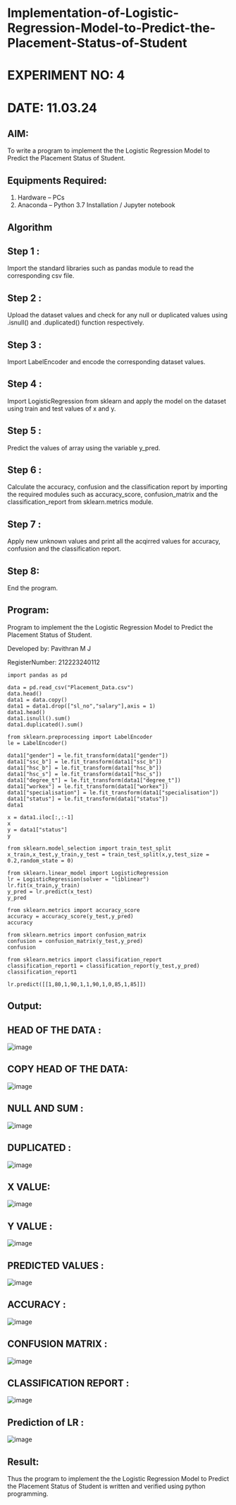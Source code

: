 # Implementation-of-Logistic-Regression-Model-to-Predict-the-Placement-Status-of-Student
# EXPERIMENT NO: 4
# DATE: 11.03.24
## AIM:
To write a program to implement the the Logistic Regression Model to Predict the Placement Status of Student.

## Equipments Required:
1. Hardware – PCs
2. Anaconda – Python 3.7 Installation / Jupyter notebook

## Algorithm
## Step 1 :
Import the standard libraries such as pandas module to read the corresponding csv file.
## Step 2 :
Upload the dataset values and check for any null or duplicated values using .isnull() and .duplicated() function respectively.
## Step 3 :
Import LabelEncoder and encode the corresponding dataset values.
## Step 4 :
Import LogisticRegression from sklearn and apply the model on the dataset using train and test values of x and y.
## Step 5 :
Predict the values of array using the variable y_pred.
## Step 6 :
Calculate the accuracy, confusion and the classification report by importing the required modules such as accuracy_score, confusion_matrix and the classification_report from sklearn.metrics module.
## Step 7 :
Apply new unknown values and print all the acqirred values for accuracy, confusion and the classification report.

## Step 8: 
End the program. 

## Program:
Program to implement the the Logistic Regression Model to Predict the Placement Status of Student.

Developed by: Pavithran M J

RegisterNumber: 212223240112
```
import pandas as pd

data = pd.read_csv("Placement_Data.csv")
data.head()
data1 = data.copy()
data1 = data1.drop(["sl_no","salary"],axis = 1)
data1.head()
data1.isnull().sum()
data1.duplicated().sum()

from sklearn.preprocessing import LabelEncoder
le = LabelEncoder()

data1["gender"] = le.fit_transform(data1["gender"])
data1["ssc_b"] = le.fit_transform(data1["ssc_b"])
data1["hsc_b"] = le.fit_transform(data1["hsc_b"])
data1["hsc_s"] = le.fit_transform(data1["hsc_s"])
data1["degree_t"] = le.fit_transform(data1["degree_t"])
data1["workex"] = le.fit_transform(data1["workex"])
data1["specialisation"] = le.fit_transform(data1["specialisation"])
data1["status"] = le.fit_transform(data1["status"])
data1

x = data1.iloc[:,:-1]
x
y = data1["status"]
y

from sklearn.model_selection import train_test_split
x_train,x_test,y_train,y_test = train_test_split(x,y,test_size = 0.2,random_state = 0)

from sklearn.linear_model import LogisticRegression
lr = LogisticRegression(solver = "liblinear")
lr.fit(x_train,y_train)
y_pred = lr.predict(x_test)
y_pred

from sklearn.metrics import accuracy_score
accuracy = accuracy_score(y_test,y_pred)
accuracy

from sklearn.metrics import confusion_matrix
confusion = confusion_matrix(y_test,y_pred)
confusion

from sklearn.metrics import classification_report
classification_report1 = classification_report(y_test,y_pred)
classification_report1

lr.predict([[1,80,1,90,1,1,90,1,0,85,1,85]])
```
## Output:
## HEAD OF THE DATA :
![image](https://github.com/Brindha77/Implementation-of-Logistic-Regression-Model-to-Predict-the-Placement-Status-of-Student/assets/118889143/8a1acdcf-6208-4ccd-a385-dce79acffb23)
## COPY HEAD OF THE DATA:
![image](https://github.com/Brindha77/Implementation-of-Logistic-Regression-Model-to-Predict-the-Placement-Status-of-Student/assets/118889143/a8fbb70d-d081-404a-9852-d8e0cb514d72)
## NULL AND SUM :
![image](https://github.com/Brindha77/Implementation-of-Logistic-Regression-Model-to-Predict-the-Placement-Status-of-Student/assets/118889143/3dc72aad-5424-4b66-af78-4cff6e2b97a6)
## DUPLICATED :
![image](https://github.com/Brindha77/Implementation-of-Logistic-Regression-Model-to-Predict-the-Placement-Status-of-Student/assets/118889143/c3040d19-87ba-41b2-9602-08be1862e318)
## X VALUE:
![image](https://github.com/Brindha77/Implementation-of-Logistic-Regression-Model-to-Predict-the-Placement-Status-of-Student/assets/118889143/65c146b0-3c3d-4e28-9175-575ef0a3e1e9)
## Y VALUE :
![image](https://github.com/Brindha77/Implementation-of-Logistic-Regression-Model-to-Predict-the-Placement-Status-of-Student/assets/118889143/60c983e7-7e30-4915-a582-580814707244)
## PREDICTED VALUES :
![image](https://github.com/Brindha77/Implementation-of-Logistic-Regression-Model-to-Predict-the-Placement-Status-of-Student/assets/118889143/cb2539b7-5d40-4738-aaa6-a59f2d0bc329)
## ACCURACY :
![image](https://github.com/Brindha77/Implementation-of-Logistic-Regression-Model-to-Predict-the-Placement-Status-of-Student/assets/118889143/ebcedcb0-3310-42ca-8122-9b3c9730b289)
## CONFUSION MATRIX :
![image](https://github.com/Brindha77/Implementation-of-Logistic-Regression-Model-to-Predict-the-Placement-Status-of-Student/assets/118889143/deeaec70-cb55-4c5f-b019-bd1a8379d9ce)
## CLASSIFICATION REPORT :
![image](https://github.com/Brindha77/Implementation-of-Logistic-Regression-Model-to-Predict-the-Placement-Status-of-Student/assets/118889143/18a5dede-f1c9-4211-bed3-43d7c14bef9c)
## Prediction of LR :
![image](https://github.com/Brindha77/Implementation-of-Logistic-Regression-Model-to-Predict-the-Placement-Status-of-Student/assets/118889143/2bcc7f7f-26f7-46a9-ad12-2f6c01497de9)

## Result:
Thus the program to implement the the Logistic Regression Model to Predict the Placement Status of Student is written and verified using python programming.

